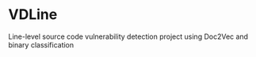 # VDLine
Line-level source code vulnerability detection project using Doc2Vec and binary classification
